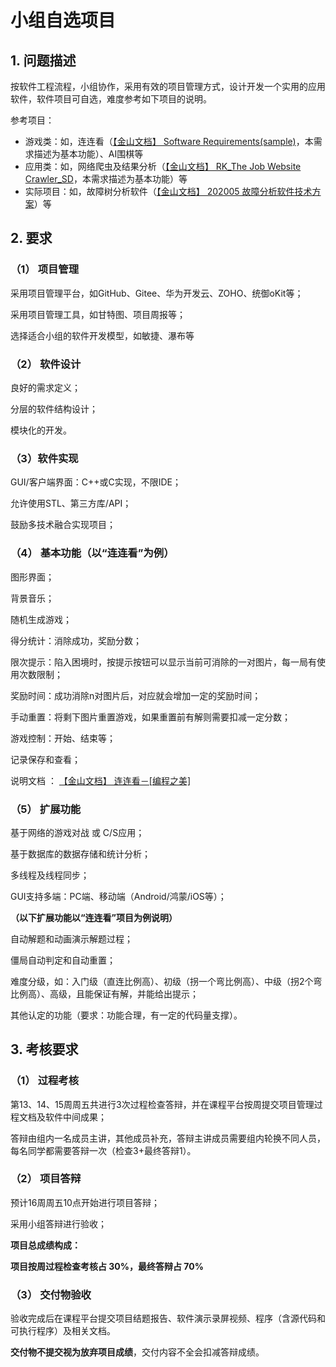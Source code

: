 # 小组自选项目

## 1.  问题描述

按软件工程流程，小组协作，采用有效的项目管理方式，设计开发一个实用的应用软件，软件项目可自选，难度参考如下项目的说明。

参考项目：

-   游戏类：如，连连看（[【金山文档】 Software Requirements(sample)](https://kdocs.cn/l/ckKWmHgS0gpx)，本需求描述为基本功能）、AI围棋等
-   应用类：如，网络爬虫及结果分析（[【金山文档】 RK_The Job Website Crawler_SD](https://kdocs.cn/l/cfgPnLFV72pr)，本需求描述为基本功能）等
-   实际项目：如，故障树分析软件（[【金山文档】 202005 故障分析软件技术方案](https://kdocs.cn/l/cmtMqqgRKi5A)）等

## 2. 要求

### （1） 项目管理

采用项目管理平台，如GitHub、Gitee、华为开发云、ZOHO、统御oKit等；

采用项目管理工具，如甘特图、项目周报等；

选择适合小组的软件开发模型，如敏捷、瀑布等

### （2） 软件设计

良好的需求定义；

分层的软件结构设计；

模块化的开发。

### （3）软件实现

GUI/客户端界面：C++或C实现，不限IDE；

允许使用STL、第三方库/API；

鼓励多技术融合实现项目；

### （4） 基本功能（以“连连看”为例）

图形界面；

背景音乐；

随机生成游戏；

得分统计：消除成功，奖励分数；

限次提示：陷入困境时，按提示按钮可以显示当前可消除的一对图片，每一局有使用次数限制；

奖励时间：成功消除n对图片后，对应就会增加一定的奖励时间；

手动重置：将剩下图片重置游戏，如果重置前有解则需要扣减一定分数；

游戏控制：开始、结束等；

记录保存和查看；

说明文档 ： [【金山文档】 连连看－[编程之美]](https://kdocs.cn/l/cetjupkhDyY7)

### （5） 扩展功能

基于网络的游戏对战 或 C/S应用；

基于数据库的数据存储和统计分析；

多线程及线程同步；

GUI支持多端：PC端、移动端（Android/鸿蒙/iOS等）；

**（以下扩展功能以“连连看”项目为例说明）**

自动解题和动画演示解题过程；

僵局自动判定和自动重置；

难度分级，如：入门级（直连比例高）、初级（拐一个弯比例高）、中级（拐2个弯比例高）、高级，且能保证有解，并能给出提示；

其他认定的功能（要求：功能合理，有一定的代码量支撑）。

 ## 3. 考核要求

### （1） 过程考核

第13、14、15周周五共进行3次过程检查答辩，并在课程平台按周提交项目管理过程文档及软件中间成果；

答辩由组内一名成员主讲，其他成员补充，答辩主讲成员需要组内轮换不同人员，每名同学都需要答辩一次（检查3+最终答辩1）。

### （2） 项目答辩

预计16周周五10点开始进行项目答辩；

采用小组答辩进行验收；

**项目总成绩构成：**

**项目按周过程检查考核占 30%，最终答辩占 70%**

### （3） 交付物验收

验收完成后在课程平台提交项目结题报告、软件演示录屏视频、程序（含源代码和可执行程序）及相关文档。

**交付物不提交视为放弃项目成绩**，交付内容不全会扣减答辩成绩。